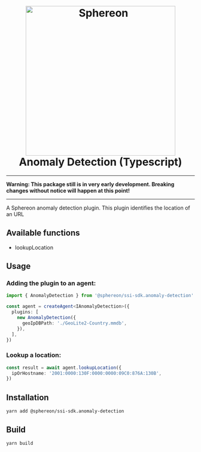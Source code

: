 <!--suppress HtmlDeprecatedAttribute -->
<h1 align="center">
  <br>
  <a href="https://www.sphereon.com"><img src="https://sphereon.com/content/themes/sphereon/assets/img/logo.svg" alt="Sphereon" width="400"></a>
  <br>Anomaly Detection (Typescript) 
  <br>
</h1>

---

**Warning: This package still is in very early development. Breaking changes without notice will happen at this point!**

---

A Sphereon anomaly detection plugin. This plugin identifies the location of an URL

## Available functions

- lookupLocation

## Usage

### Adding the plugin to an agent:

```typescript
import { AnomalyDetection } from '@sphereon/ssi-sdk.anomaly-detection'

const agent = createAgent<IAnomalyDetection>({
  plugins: [
    new AnomalyDetection({
      geoIpDBPath: './GeoLite2-Country.mmdb',
    }),
  ],
})
```

### Lookup a location:

```typescript
const result = await agent.lookupLocation({
  ipOrHostname: '2001:0000:130F:0000:0000:09C0:876A:130B',
})
```

## Installation

```shell
yarn add @sphereon/ssi-sdk.anomaly-detection
```

## Build

```shell
yarn build
```
